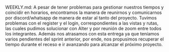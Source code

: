 WEEKLY.md: A pesar de tener problemas para gestionar nuestros tiempos y coincidir en horarios, encontramos la manera de reunirnos y comunicarnos por discord/whatsapp de manera de estar al tanto del proyecto.
Tuvimos problemas con el register y el login, correspondientes a las vistas y rutas, las cuales pudimos solucionar con Alter y por reunión de zoom entre todos los integrantes. Además nos atrasamos con esta entrega ya que teníamos varios pendientes del sprint anterior, por ende, nos propusimos recuperar el tiempo durante el receso e ir avanzando para alcanzar el próximo proyecto.
